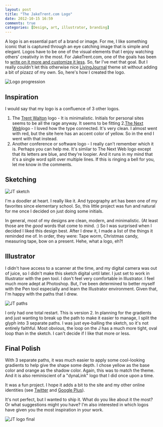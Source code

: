 ```yaml
---
layout: post
title: "The JakeTrent.com Logo"
date: 2012-10-15 16:59
comments: true
categories: [Design, art, illustrator, branding]
---
```


A logo is an essential part of a brand or image.  For me, I like something iconic that is captured through an eye catching image that is simple and elegant.  Logos have to be one of the visual elements that I enjoy watching others' creativity in the most.  For JakeTrent.com, one of the goals has been to [write on it more and customize it less](http://jaketrent.com/post/why-i-chose-a-wordpress-blog/).  So, far I've met that goal.  But I really couldn't let this otherwise nice [LivingJournal](http://wordpress.org/extend/themes/living-journal) theme sit without adding a bit of pizazz of my own.  So, here's how I created the logo.

![Logo progression](http://i.imgur.com/Hy8OR.jpg)

<!--more-->

## Inspiration

I would say that my logo is a confluence of 3 other logos.

1. The [Trent Walton](http://trentwalton.com/) logo - It is minimalistic.  Initials for personal sites seems to be all the rage anyway.  It seems to be fitting
2.[The Next Web](http://thenextweb.com/)logo - I loved how the type connected.  It's very clean.  I almost went with red, but the site here has an accent color of yellow.  So in the end I went with that instead.
3. Another conference or software logo - I really can't remember which it is.  Perhaps you can help me.  It's similar to The Next Web logo except that its letters are blue, and they're loopier.  And it runs in my mind that it's a single word split over multiple lines.  If this is ringing a bell for you, let me know in the comments.

## Sketching

![JT sketch](http://i.imgur.com/mJPLW.jpg)

I'm a doodler at heart.  I really like it.  And typography art has been one of my favorites since elementary school.  So, this little project was fun and natural for me once I decided on just doing some initials.

In general, most of my designs are clean, modern, and minimalistic.  (At least those are the *good* words that come to mind. :)  So I was surprised when I decided I liked this design best.  After I drew it, I made a list of the things it reminded me of.  In order, they were: Tape worm, Christmas candy, measuring tape, bow on a present.  Hehe, what a logo, eh?!

## Illustrator

I didn't have access to a scanner at the time, and my digital camera was out of juice, so I didn't make this sketch digital until later.  I just set to work in Illustrator with the pen tool.  I don't feel very comfortable in Illustrator.  I feel much more adept at Photoshop.  But, I've been determined to better myself with the Pen tool especially and learn the Illustrator environment.  Given that, I'm happy with the paths that I drew.

![JT paths](http://i.imgur.com/SqUDw.png)

I only had one total restart.  This is version 2.  In planning for the gradients and just wanting to break up the path to make it easier to manage, I split the glyph into 3 separate paths.  I was just eye-balling the sketch, so it's not entirely faithful.  Most obvious, the loop on the J has a much more tight, oval loop than in the sketch.  I can't decide if I like that more or less.

## Final Polish

With 3 separate paths, it was much easier to apply some cool-looking gradients to help give the shape some depth.  I chose yellow as the base color and orange as the shadow color.  Again, this was to match the theme.  And it is also reminiscient of a "dynaLink" logo that I did once upon a time.

It was a fun project.  I hope it adds a bit to the site and my other online identities (see [Twitter](https://twitter.com/jaketrent) and [Google Plus](https://plus.google.com/115032056022257436849/)).

It's not perfect, but I wanted to ship it.  What do you like about it the most?  Or what suggestions might you have?  I'm also interested in which logos have given you the most inspiration in your work.

![JT logo final](http://i.imgur.com/HCjNf.png)
